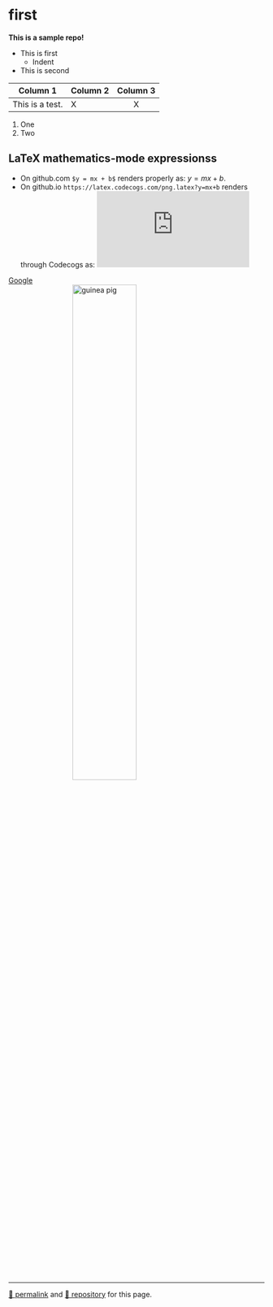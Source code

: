 # first

**This is a sample repo!**

- This is first
  - Indent
- This is second

<!-- COMMENT -->

| Column 1 | Column 2 | Column 3 |
| --- | --- |:--: |
| This is a test. | X | X |

1. One
47. Two

## LaTeX mathematics-mode expressionss

- On github.com `$y = mx + b$` renders properly as: $y = mx + b$.
- On github.io `https://latex.codecogs.com/png.latex?y=mx+b` renders through Codecogs as: ![y=mx+b](https://latex.codecogs.com/png.latex?y=mx+b)

[Google](https://google.com) ![guinea pig](https://upload.wikimedia.org/wikipedia/commons/thumb/3/30/George_the_amazing_guinea_pig.jpg/800px-George_the_amazing_guinea_pig.jpg)

<hr>

[&#128279; permalink](https://dcpetty.github.io/first/) and [&#128297; repository](https://github.com/dcpetty/first/) for this page.

<style>
  img { width: 50%; display: block; margin: auto; }
</style>
